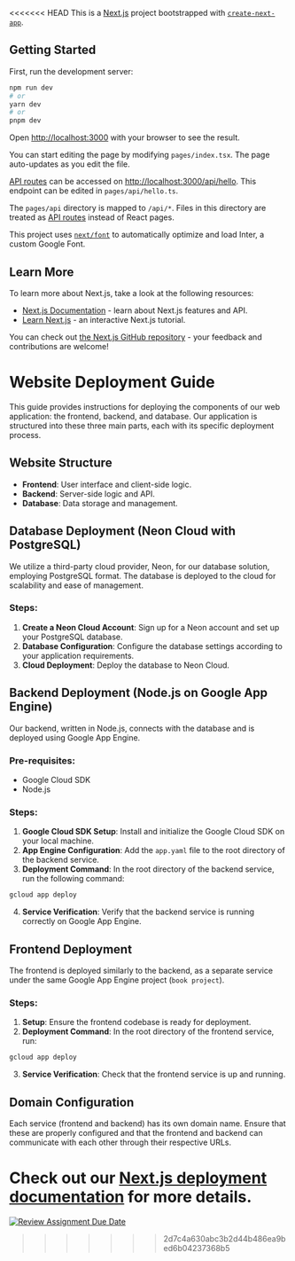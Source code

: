 <<<<<<< HEAD
This is a [Next.js](https://nextjs.org/) project bootstrapped with [`create-next-app`](https://github.com/vercel/next.js/tree/canary/packages/create-next-app).

## Getting Started

First, run the development server:

```bash
npm run dev
# or
yarn dev
# or
pnpm dev
```

Open [http://localhost:3000](http://localhost:3000) with your browser to see the result.

You can start editing the page by modifying `pages/index.tsx`. The page auto-updates as you edit the file.

[API routes](https://nextjs.org/docs/api-routes/introduction) can be accessed on [http://localhost:3000/api/hello](http://localhost:3000/api/hello). This endpoint can be edited in `pages/api/hello.ts`.

The `pages/api` directory is mapped to `/api/*`. Files in this directory are treated as [API routes](https://nextjs.org/docs/api-routes/introduction) instead of React pages.

This project uses [`next/font`](https://nextjs.org/docs/basic-features/font-optimization) to automatically optimize and load Inter, a custom Google Font.

## Learn More

To learn more about Next.js, take a look at the following resources:

- [Next.js Documentation](https://nextjs.org/docs) - learn about Next.js features and API.
- [Learn Next.js](https://nextjs.org/learn) - an interactive Next.js tutorial.

You can check out [the Next.js GitHub repository](https://github.com/vercel/next.js/) - your feedback and contributions are welcome!

# Website Deployment Guide

This guide provides instructions for deploying the components of our web application: the frontend, backend, and database. Our application is structured into these three main parts, each with its specific deployment process.

## Website Structure
- **Frontend**: User interface and client-side logic.
- **Backend**: Server-side logic and API.
- **Database**: Data storage and management.

## Database Deployment (Neon Cloud with PostgreSQL)
We utilize a third-party cloud provider, Neon, for our database solution, employing PostgreSQL format. The database is deployed to the cloud for scalability and ease of management.

### Steps:
1. **Create a Neon Cloud Account**: Sign up for a Neon account and set up your PostgreSQL database.
2. **Database Configuration**: Configure the database settings according to your application requirements.
3. **Cloud Deployment**: Deploy the database to Neon Cloud.

## Backend Deployment (Node.js on Google App Engine)
Our backend, written in Node.js, connects with the database and is deployed using Google App Engine.

### Pre-requisites:
- Google Cloud SDK
- Node.js

### Steps:
1. **Google Cloud SDK Setup**: Install and initialize the Google Cloud SDK on your local machine.
2. **App Engine Configuration**: Add the `app.yaml` file to the root directory of the backend service.
3. **Deployment Command**: In the root directory of the backend service, run the following command:  

```bash
gcloud app deploy
```
4. **Service Verification**: Verify that the backend service is running correctly on Google App Engine.

## Frontend Deployment
The frontend is deployed similarly to the backend, as a separate service under the same Google App Engine project (`book project`).

### Steps:
1. **Setup**: Ensure the frontend codebase is ready for deployment.
2. **Deployment Command**: In the root directory of the frontend service, run:  
```bash
gcloud app deploy
```

3. **Service Verification**: Check that the frontend service is up and running.

## Domain Configuration
Each service (frontend and backend) has its own domain name. Ensure that these are properly configured and that the frontend and backend can communicate with each other through their respective URLs.



Check out our [Next.js deployment documentation](https://nextjs.org/docs/deployment) for more details.
=======
[![Review Assignment Due Date](https://classroom.github.com/assets/deadline-readme-button-24ddc0f5d75046c5622901739e7c5dd533143b0c8e959d652212380cedb1ea36.svg)](https://classroom.github.com/a/CayJ584t)
>>>>>>> 2d7c4a630abc3b2d44b486ea9bed6b04237368b5
